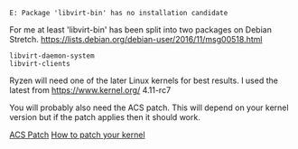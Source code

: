 ﻿```
E: Package 'libvirt-bin' has no installation candidate
```
For me at least 'libvirt-bin' has been split into two packages on Debian Stretch.
https://lists.debian.org/debian-user/2016/11/msg00518.html
```
libvirt-daemon-system
libvirt-clients
```


Ryzen will need one of the later Linux kernels for best results.
I used the latest from https://www.kernel.org/ 4.11-rc7 

You will probably also need the ACS patch. This will depend on your kernel version but if the patch applies then it should work.

[ACS Patch](https://level1techs.com/sites/default/files/f/a.patch)
[How to patch your kernel](https://superuser.com/questions/324968/how-do-i-apply-a-patch-to-my-linux-kernel)

